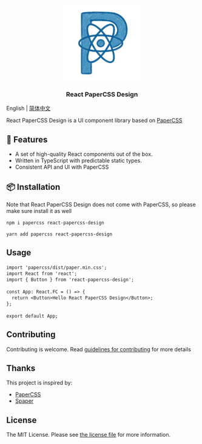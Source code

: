 <p align="center">
  <a href="https://hacker0limbo.github.io/react-papercss-design" target="_blank">
    <img alt="React PaperCSS Design Logo" width="200" src="./public/favicon.png" />
  </a>

  <h3 align="center">React PaperCSS Design</h3>
</p>

English | [简体中文](./README-zh_CN.md)

React PaperCSS Design is a UI component library based on [PaperCSS](https://getpapercss.com)

## 🎉 Features

- A set of high-quality React components out of the box.
- Written in TypeScript with predictable static types.
- Consistent API and UI with PaperCSS

## 📦 Installation

Note that React PaperCSS Design does not come with PaperCSS, so please make sure install it as well

```shell
npm i papercss react-papercss-design
```

```shell
yarn add papercss react-papercss-design
```

## Usage

```tsx
import 'papercss/dist/paper.min.css';
import React from 'react';
import { Button } from 'react-papercss-design';

const App: React.FC = () => {
  return <Button>Hello React PaperCSS Design</Button>;
};

export default App;
```

## Contributing

Contributing is welcome. Read [guidelines for contributing](./CONTRIBUTING.md) for more details

## Thanks

This project is inspired by:

- [PaperCSS](https://getpapercss.com)
- [Spaper](https://oli8.github.io/spaper/)

## License

The MIT License. Please see [the license file](./LICENSE) for more information.
